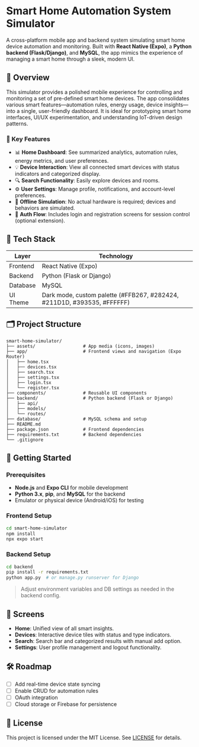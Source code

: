# Smart Home Automation System Simulator

A cross-platform mobile app and backend system simulating smart home device automation and monitoring. Built with **React Native (Expo)**, a **Python backend (Flask/Django)**, and **MySQL**, the app mimics the experience of managing a smart home through a sleek, modern UI.

## 📱 Overview

This simulator provides a polished mobile experience for controlling and monitoring a set of pre-defined smart home devices. The app consolidates various smart features—automation rules, energy usage, device insights—into a single, user-friendly dashboard. It is ideal for prototyping smart home interfaces, UI/UX experimentation, and understanding IoT-driven design patterns.

### 🔑 Key Features

- 📊 **Home Dashboard**: See summarized analytics, automation rules, energy metrics, and user preferences.
- 💡 **Device Interaction**: View all connected smart devices with status indicators and categorized display.
- 🔍 **Search Functionality**: Easily explore devices and rooms.
- ⚙️ **User Settings**: Manage profile, notifications, and account-level preferences.
- 📶 **Offline Simulation**: No actual hardware is required; devices and behaviors are simulated.
- 🔐 **Auth Flow**: Includes login and registration screens for session control (optional extension).

## 🧱 Tech Stack

| Layer       | Technology            |
|------------|------------------------|
| Frontend   | React Native (Expo)    |
| Backend    | Python (Flask or Django) |
| Database   | MySQL                  |
| UI Theme   | Dark mode, custom palette (#FFB267, #282424, #211D1D, #393535, #FFFFFF) |

## 🗂️ Project Structure

```
smart-home-simulator/
├── assets/                  # App media (icons, images)
├── app/                     # Frontend views and navigation (Expo Router)
│   ├── home.tsx
│   ├── devices.tsx
│   ├── search.tsx
│   ├── settings.tsx
│   ├── login.tsx
│   └── register.tsx
├── components/              # Reusable UI components
├── backend/                 # Python backend (Flask or Django)
│   ├── api/
│   ├── models/
│   └── routes/
├── database/                # MySQL schema and setup
├── README.md
├── package.json             # Frontend dependencies
├── requirements.txt         # Backend dependencies
└── .gitignore
```

## 🚀 Getting Started

### Prerequisites

- **Node.js** and **Expo CLI** for mobile development
- **Python 3.x**, **pip**, and **MySQL** for the backend
- Emulator or physical device (Android/iOS) for testing

### Frontend Setup

```bash
cd smart-home-simulator
npm install
npx expo start
```

### Backend Setup

```bash
cd backend
pip install -r requirements.txt
python app.py  # or manage.py runserver for Django
```

> Adjust environment variables and DB settings as needed in the backend config.

## 📸 Screens

- **Home**: Unified view of all smart insights.
- **Devices**: Interactive device tiles with status and type indicators.
- **Search**: Search bar and categorized results with manual add option.
- **Settings**: User profile management and logout functionality.

## 🛠️ Roadmap

- [ ] Add real-time device state syncing
- [ ] Enable CRUD for automation rules
- [ ] OAuth integration
- [ ] Cloud storage or Firebase for persistence

## 📄 License

This project is licensed under the MIT License. See [LICENSE](./LICENSE) for details.

